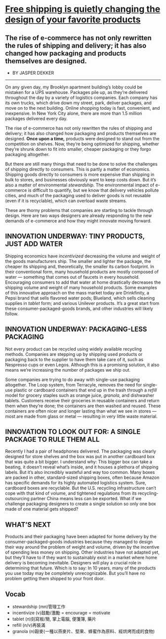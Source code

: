 # [Free shipping is quietly changing the design of your favorite products](https://www.fastcompany.com/90442737/free-shipping-is-quietly-changing-the-design-of-your-favorite-products)
## The rise of e-commerce has not only rewritten the rules of shipping and delivery; it has also changed how packaging and products themselves are designed.
- BY JASPER DEKKER 
---------------------------------------------------------------------------------------------------------------------
On any given day, my Brooklyn apartment building’s lobby could be mistaken for a UPS warehouse. Packages pile up, as they’re delivered throughout the day by a variety of logistics companies. Each company has its own trucks, which drive down my street, park, deliver packages, and move on to the next building. Online shopping today is fast, convenient, and inexpensive. In New York City alone, there are more than 1.5 million packages delivered every day.

The rise of e-commerce has not only rewritten the rules of shipping and delivery; it has also changed how packaging and products themselves are designed. **Once upon a time,** products were designed to stand out from the competition on shelves. Now, they’re being optimized for shipping, whether they’re shrunk down to fit into smaller, cheaper packaging or they forgo packaging altogether.

But there are still many things that need to be done to solve the challenges of shipping directly to consumers. This is partly a matter of economics. Shipping goods directly to consumers is more expensive than shipping in bulk to stores, and businesses obviously want to keep costs down. But it’s also a matter of environmental *stewardship*. The environmental impact of e-commerce is difficult to quantify, but we know that delivery vehicles pollute cities, and much of the packaging used to deliver goods is not reusable (even if it is recyclable), which can overload waste streams.

These are thorny problems that companies are starting to tackle through design. Here are two ways designers are already responding to the new demands of e-commerce and how they might innovate moving forward.

## INNOVATION UNDERWAY: TINY PRODUCTS, JUST ADD WATER

Shipping economics have *incentivized* decreasing the volume and weight of the goods manufacturers ship. The smaller and lighter the package, the cheaper its shipping and, theoretically, the smaller its carbon footprint. In their conventional form, many household products are mostly composed of water — something that comes out of faucets in every household. Encouraging consumers to add that water at home drastically decreases the shipping volume and weight of many household products. Some examples of this innovative approach on the mass market today are Drinkfinity, a Pepsi brand that sells flavored water pods; Blueland, which sells cleaning supplies in *tablet* form; and various Unilever products. It’s a great start from these consumer-packaged-goods brands, and other industries will likely follow.

## INNOVATION UNDERWAY: PACKAGING-LESS PACKAGING

Not every product can be recycled using widely available recycling methods. Companies are stepping up by shipping used products or packaging back to the supplier to have them take care of it, such as Nespresso cups or even Legos. Although this is a promising solution, it also means we’re increasing the number of packages we ship out.

Some companies are trying to do away with single-use packaging altogether. The Loop system, from Terracyle, removes the need for single-use plastic or cardboard containers that end up in the trash through a *refill* model for grocery staples such as orange juice, *granola*, and dishwasher tablets. Customers receive their groceries in reusable containers and return them when they’re done; the containers are then washed and reused. These containers are often nicer and longer lasting than what we see in stores — most are made from glass or metal — resulting in very little waste material.

## INNOVATION TO LOOK OUT FOR: A SINGLE PACKAGE TO RULE THEM ALL

Recently I had a pair of headphones delivered. The packaging was clearly designed for store shelves and the box was put in another cardboard box that was quite a bit bigger. I understand why: This bigger box can take a beating, it doesn’t reveal what’s inside, and it houses a plethora of shipping labels. But it’s also incredibly wasteful and way too common. Many boxes are packed in other, standard-sized shipping boxes, often because Amazon has specific demands for its highly automated logistics system. Sure, cardboard boxes are recyclable. But the U.S. recycling infrastructure can’t cope with that kind of volume, and tightened regulations from its recycling-outsourcing partner China means less can be exported. What if we challenge packaging designers to create a single solution so only one box made of one material gets shipped?

## WHAT’S NEXT

Products and their packaging have been adapted for home delivery by the consumer-packaged-goods industries because they managed to design their way around the problem of weight and volume, driven by the incentive of spending less money on shipping. Other industries have not adapted yet, but they’ll have to if they want to sustainably exist in a market where home delivery is becoming inevitable. Designers will play a crucial role in determining that future. Which is to say: In 10 years, many of the products you use today may be completely unrecognizable. But you’ll have no problem getting them shipped to your front door.

## Vocab
- stewardship (mn)管理工作
- incentivize (v)鼓勵/激勵 = encourage = motivate
- tablet (n)刻寫板/簡, 掌上電腦, 便箋簿, 藥片
- refill (n/v)再裝滿
- granola (n)穀麥(一種以燕麥片、堅果、蜂蜜作為原料、經烘烤而成的食物)